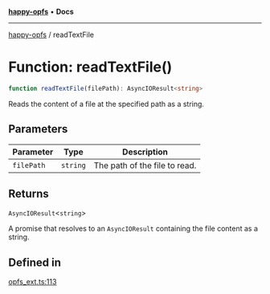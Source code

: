 [**happy-opfs**](../README.md) • **Docs**

***

[happy-opfs](../README.md) / readTextFile

# Function: readTextFile()

```ts
function readTextFile(filePath): AsyncIOResult<string>
```

Reads the content of a file at the specified path as a string.

## Parameters

| Parameter | Type | Description |
| ------ | ------ | ------ |
| `filePath` | `string` | The path of the file to read. |

## Returns

`AsyncIOResult`\<`string`\>

A promise that resolves to an `AsyncIOResult` containing the file content as a string.

## Defined in

[opfs\_ext.ts:113](https://github.com/JiangJie/happy-opfs/blob/4af0ec94e963041b297916e2971f6a01ca677a5c/src/fs/opfs_ext.ts#L113)
